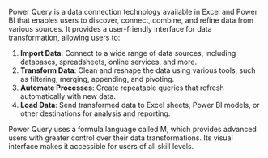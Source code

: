 <p>Power Query is a data connection technology available in Excel and Power BI that enables users to discover, connect, combine, and refine data from various sources. It provides a user-friendly interface for data transformation, allowing users to:</p>
<ol>
    <li><strong>Import Data</strong>: Connect to a wide range of data sources, including databases, spreadsheets, online services, and more.</li>
    <li><strong>Transform Data</strong>: Clean and reshape the data using various tools, such as filtering, merging, appending, and pivoting.</li>
    <li><strong>Automate Processes</strong>: Create repeatable queries that refresh automatically with new data.</li>
    <li><strong>Load Data</strong>: Send transformed data to Excel sheets, Power BI models, or other destinations for analysis and reporting.</li>
</ol>
<p>Power Query uses a formula language called M, which provides advanced users with greater control over their data transformations. Its visual interface makes it accessible for users of all skill levels.</p>
